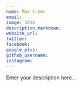 ```yaml
---
name: Max Cryer
email:
image: 2018
description_markdown:
website_url:
twitter:
facebook:
google_plus:
github_username:
instagram:
---
```


Enter your description here...
